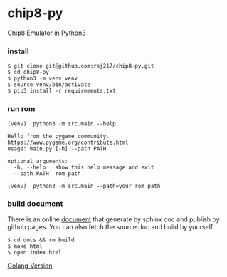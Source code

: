 # chip8-py


Chip8 Emulator in Python3

### install

```shell
$ git clone git@github.com:rsj217/chip8-py.git
$ cd chip8-py
$ python3 -m venv venv
$ source venv/bin/activate
$ pip3 install -r requirements.txt
```

### run rom

```shell
(venv)  python3 -m src.main --help

Hello from the pygame community. https://www.pygame.org/contribute.html
usage: main.py [-h] --path PATH

optional arguments:
  -h, --help   show this help message and exit
  --path PATH  rom path
  
(venv)  python3 -m src.main --path=your rom path

```

### build document

There is an online [document](https://rsj217.github.io/chip8-py/) that generate by sphinx doc and publish by github pages. 
You can also fetch the source doc and build by yourself.

```shell
$ cd docs && rm build
$ make html 
$ open index.html
```

[Golang Version](https://github.com/rsj217/chip8-go)